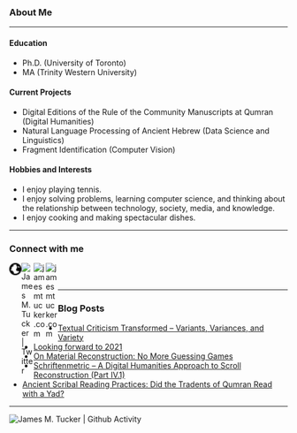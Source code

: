 ### About Me

---
#### Education

* Ph.D. (University of Toronto)
* MA (Trinity Western University)

#### Current Projects

* Digital Editions of the Rule of the Community Manuscripts at Qumran (Digital Humanities)
* Natural Language Processing of Ancient Hebrew (Data Science and Linguistics)
* Fragment Identification (Computer Vision)
#### Hobbies and Interests

* I enjoy playing tennis.
* I enjoy solving problems, learning computer science, and thinking about the relationship between technology, society, media, and knowledge.
* I enjoy cooking and making spectacular dishes.

---

### Connect with me

[<img align="left" alt="jamesmtucker.com" width="22px" src="https://raw.githubusercontent.com/iconic/open-iconic/master/svg/globe.svg" />][website]
[<img align="left" alt="James M. Tucker | Twitter" width="22px" src="https://cdn.jsdelivr.net/npm/simple-icons@v3/icons/twitter.svg" />][twitter]
[<img align="left" alt="jamesmtucker.com" width="22px" src="https://cdn.jsdelivr.net/npm/simple-icons@v3/icons/linkedin.svg" />][linkedin]
[<img align="left" alt="jamesmtucker.com" width="22px" src="https://cdn.jsdelivr.net/npm/simple-icons@v3/icons/academia.svg" />][academia]

<br />
<br />

---

### Blog Posts
<!-- BLOG-POST-LIST:START -->
- [Textual Criticism Transformed – Variants, Variances, and Variety](https://jamesmtucker.com/?p=969&utm_source=rss&utm_medium=rss&utm_campaign=textual-criticism-transformed-variants-variances-and-variety)
- [Looking forward to 2021](https://jamesmtucker.com/?p=948&utm_source=rss&utm_medium=rss&utm_campaign=looking-forward-to-2021)
- [On Material Reconstruction: No More Guessing Games](https://jamesmtucker.com/?p=919&utm_source=rss&utm_medium=rss&utm_campaign=on-material-reconstruction-no-more-guessing-games)
- [Schriftenmetric – A Digital Humanities Approach to Scroll Reconstruction (Part IV.1)](https://jamesmtucker.com/?p=879&utm_source=rss&utm_medium=rss&utm_campaign=schriftenmetric-a-digital-humanities-approach-to-scroll-reconstruction-part-iv-1)
- [Ancient Scribal Reading Practices: Did the Tradents of Qumran Read with a Yad?](https://jamesmtucker.com/?p=853&utm_source=rss&utm_medium=rss&utm_campaign=ancient-scribal-reading-practices-did-the-tradents-of-qumran-read-with-a-yad)
<!-- BLOG-POST-LIST:END -->

---
<img align="left" alt="James M. Tucker | Github Activity" src="https://github-readme-stats.vercel.app/api?username=JamesMTucker&show_icons=true&hide_border=true&count_private=true" />

[website]: https://jamesmtucker.com
[twitter]: https://twitter.com/James_M_Tucker
[linkedin]: https://www.linkedin.com/in/james-m-tucker-7082251b0/
[academia]: https://utoronto.academia.edu/JamesTucker
[NMC]: https://nmc.utoronto.ca/
[CJS]: http://www.cjs.utoronto.ca/
